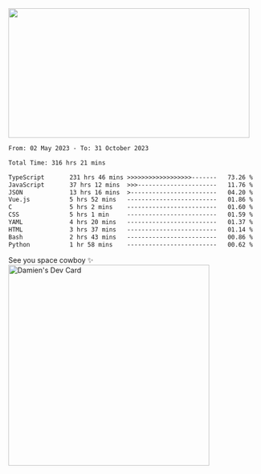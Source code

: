 <img src="https://media.giphy.com/media/11KzOet1ElBDz2/giphy.gif" width="480" height="258" /> 

 <!--START_SECTION:waka-->

```txt
From: 02 May 2023 - To: 31 October 2023

Total Time: 316 hrs 21 mins

TypeScript       231 hrs 46 mins >>>>>>>>>>>>>>>>>>-------   73.26 %
JavaScript       37 hrs 12 mins  >>>----------------------   11.76 %
JSON             13 hrs 16 mins  >------------------------   04.20 %
Vue.js           5 hrs 52 mins   -------------------------   01.86 %
C                5 hrs 2 mins    -------------------------   01.60 %
CSS              5 hrs 1 min     -------------------------   01.59 %
YAML             4 hrs 20 mins   -------------------------   01.37 %
HTML             3 hrs 37 mins   -------------------------   01.14 %
Bash             2 hrs 43 mins   -------------------------   00.86 %
Python           1 hr 58 mins    -------------------------   00.62 %
```

<!--END_SECTION:waka-->
 
 
 <!--
 <p align="center">
           <img src="https://wakatime.com/share/@b21fb822-1b1e-4a56-b3ac-d647f03795fd/3d8fc332-54a6-4d29-9469-965955d6e018.svg"/>
 </p>
 <p align="center">
  <img src="https://wakatime.com/share/@b21fb822-1b1e-4a56-b3ac-d647f03795fd/5d7b153c-4137-40c1-8270-25e516f9619c.svg"/>
 </p>
 -->
See you space cowboy ✨ 
<a href="https://app.daily.dev/damienCrackito"><img src="https://api.daily.dev/devcards/bdfb4da438e94198b16fb9008a873e8e.png?r=ac3" width="400" alt="Damien's Dev Card"/></a>


 
